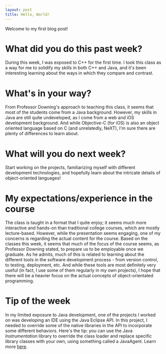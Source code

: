 ```yaml
---
layout: post
title: Hello, World!
---
```


Welcome to my first blog post!

# What did you do this past week?

During this week, I was exposed to C++ for the first time. I took this class as a way for me to solidify my skills in both C++ and Java, and it's been interesting learning about the ways in which they compare and contrast.

# What's in your way?

From Professor Downing's approach to teaching this class, it seems that most of the students come from a Java background. However, my skills in Java are still quite undeveloped, as I come from a web and iOS development background. And while Objective-C (for iOS) is also an object oriented language based on C (and unrelatedly, NeXT), I'm sure there are plenty of differences to learn about.

# What will you do next week?

Start working on the projects, familiarizing myself with different development technologies, and hopefully learn about the intricate details of object-oriented languages!

# My expectations/experience in the course

The class is taught in a format that I quite enjoy; it seems much more interactive and hands-on than traditional college courses, which are mostly lecture-based. However, while the presentation seems engaging, one of my concerns is regarding the actual content for the course. Based on the classes this week, it seems that much of the focus of the course seems, as Professor Downing stated, to prepare us to be employable once we graduate. As he admits, much of this is related to learning about the different tools in the software development process - from version control, to testing, deployment, etc. And while these tools are most definitely very useful (in fact, I use some of them regularly in my own projects), I hope that there will be a heavier focus on the actual concepts of object-orientated programming. 

# Tip of the week

In my limited exposure to Java development, one of the projects I worked on was developing an IDE using the Java Eclipse API. In this project, I needed to override some of the native libraries in the API to incorporate some different behaviors. Here's the tip: you can use the Java *Instrumentation* library to override the class loader and replace specific library classes with your own, using something called a JavaAgent. Learn more [here](http://stackoverflow.com/questions/11898566/tutorials-about-javaagents/11898653#11898653).
